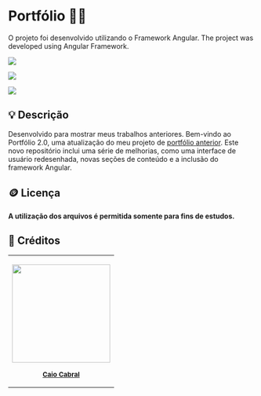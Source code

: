 # Portfólio 🧑‍💻

O projeto foi desenvolvido utilizando o Framework Angular. 
The project was developed using Angular Framework.

</div>

<!-- <img src ="./src/portfolio.png" /> -->

<div style="display: inline_block">

<a href = "mailto:caio_cabral1@hotmail.com"><img src="https://img.shields.io/badge/-Gmail-%23333?style=for-the-badge&logo=gmail&logoColor=white" target="_blank"></a>

<a href="https://www.linkedin.com/in/cabralcaio/" target="_blank"><img src="https://img.shields.io/badge/-LinkedIn-%230077B5?style=for-the-badge&logo=linkedin&logoColor=white" target="_blank"></a>

<a href="https://cabralcaio.github.io/Portfolio/" target="_blank"><img src="https://img.shields.io/badge/-Portf%C3%B3lio-brown?style=for-the-badge&logo=true" target="_blank"></a>

</div>

<h2>💡 Descrição</h2>

<p>Desenvolvido para mostrar meus trabalhos anteriores. 
Bem-vindo ao Portfólio 2.0, uma atualização do meu projeto de <a href="https://github.com/cabralcaio/Portfolio" target="_blank">portfólio anterior</a>. Este novo repositório inclui uma série de melhorias, como uma interface de usuário redesenhada, novas seções de conteúdo e a inclusão do framework Angular.
</p>

<h2>🪙 Licença</h2>

<b>A utilização dos arquivos é permitida somente para fins de estudos.</b>


<h2>🎁 Créditos</h2>

<table>

<tr>

<td align="center">

<a href="https://github.com/cabralcaio">

<img width="200px" src="./src/mesdtn.png"/><br>

<sub>

<b>Caio Cabral</b>

</sub>

</a>

</td>

</tr>

</table>



